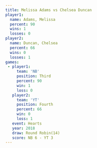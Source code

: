 ```yaml
---
title: Melissa Adams vs Chelsea Duncan
player1:               
  name: Adams, Melissa 
  percent: 90          
  wins: 1              
  losses: 0            
player2:               
  name: Duncan, Chelsea
  percent: 66          
  wins: 0              
  losses: 1            
games:
 - player1:         
     team: 'NB'     
     position: Third
     percent: 90    
     win: 1         
     loss: 0        
   player2:          
     team: 'YT'      
     position: Fourth
     percent: 66     
     win: 0          
     loss: 1         
   event: Hearts        
   year: 2018           
   draw: Round Robin(14)
   score: NB 6 - YT 3   
---
```

